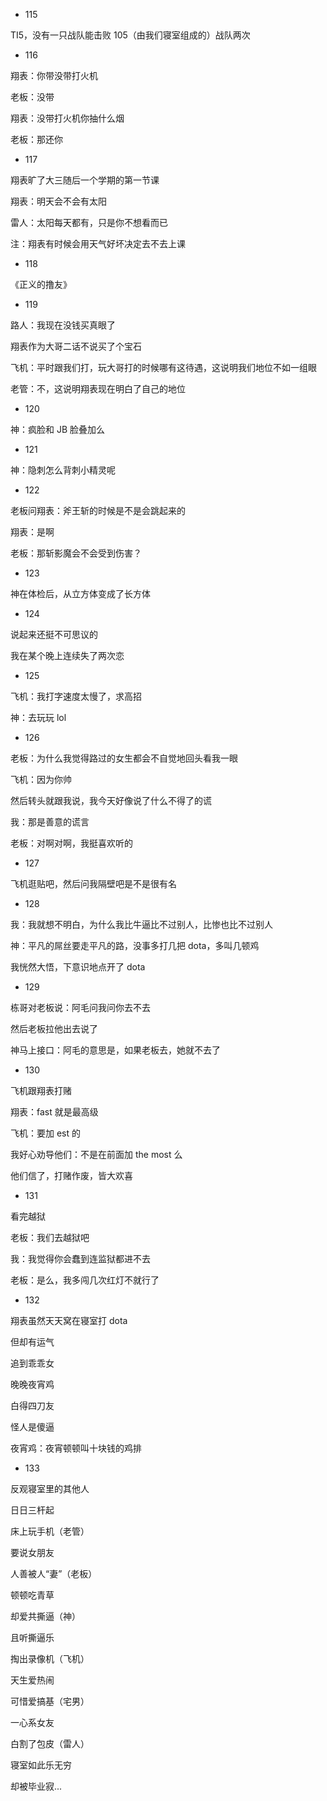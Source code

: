 - 115

 TI5，没有一只战队能击败 105（由我们寝室组成的）战队两次

- 116

 翔表：你带没带打火机

 老板：没带

 翔表：没带打火机你抽什么烟

 老板：那还你

- 117

 翔表旷了大三随后一个学期的第一节课

 翔表：明天会不会有太阳

 雷人：太阳每天都有，只是你不想看而已

 注：翔表有时候会用天气好坏决定去不去上课

- 118

 《正义的撸友》

- 119

 路人：我现在没钱买真眼了

 翔表作为大哥二话不说买了个宝石

 飞机：平时跟我们打，玩大哥打的时候哪有这待遇，这说明我们地位不如一组眼

 老管：不，这说明翔表现在明白了自己的地位

- 120

 神：疯脸和 JB 脸叠加么

- 121

 神：隐刺怎么背刺小精灵呢

- 122

 老板问翔表：斧王斩的时候是不是会跳起来的

 翔表：是啊

 老板：那斩影魔会不会受到伤害？

- 123

 神在体检后，从立方体变成了长方体

- 124

 说起来还挺不可思议的

 我在某个晚上连续失了两次恋

- 125

 飞机：我打字速度太慢了，求高招

 神：去玩玩 lol

- 126

 老板：为什么我觉得路过的女生都会不自觉地回头看我一眼

 飞机：因为你帅

 然后转头就跟我说，我今天好像说了什么不得了的谎

 我：那是善意的谎言

 老板：对啊对啊，我挺喜欢听的

- 127

 飞机逛贴吧，然后问我隔壁吧是不是很有名

- 128

 我：我就想不明白，为什么我比牛逼比不过别人，比惨也比不过别人

 神：平凡的屌丝要走平凡的路，没事多打几把 dota，多叫几顿鸡

 我恍然大悟，下意识地点开了 dota

- 129

 栋哥对老板说：阿毛问我问你去不去

 然后老板拉他出去说了

 神马上接口：阿毛的意思是，如果老板去，她就不去了

- 130

 飞机跟翔表打赌

 翔表：fast 就是最高级

 飞机：要加 est 的

 我好心劝导他们：不是在前面加 the most 么

 他们信了，打赌作废，皆大欢喜

- 131

 看完越狱

 老板：我们去越狱吧

 我：我觉得你会蠢到连监狱都进不去

 老板：是么，我多闯几次红灯不就行了

- 132

 翔表虽然天天窝在寝室打 dota

 但却有运气

 追到乖乖女

 晚晚夜宵鸡

 白得四刀友

 怪人是傻逼

 夜宵鸡：夜宵顿顿叫十块钱的鸡排

- 133

 反观寝室里的其他人

 日日三杆起

 床上玩手机（老管）

 要说女朋友

 人善被人“妻”（老板）

 顿顿吃青草

 却爱共撕逼（神）

 且听撕逼乐

 掏出录像机（飞机）

 天生爱热闹

 可惜爱搞基（宅男）

 一心系女友

 白割了包皮（雷人）

 寝室如此乐无穷

 却被毕业寂...
